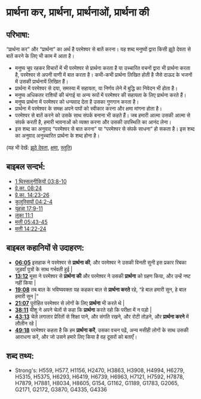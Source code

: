 # प्रार्थना कर, प्रार्थना, प्रार्थनाओं, प्रार्थना की #

## परिभाषा: ##

“प्रार्थना कर” और “प्रार्थना” का अर्थ है परमेश्वर से बातें करना। यह शब्द मनुष्यों द्वारा किसी झूठे देवता से बातें करने के लिए भी काम में आता है।

* मनुष्य चुप रहकर विचारों में भी परमेश्वर से प्रार्थना करता है या उच्चारित वचनों द्वारा भी प्रार्थना करता है, परमेश्वर से अपनी वाणी में बात करता है। कभी-कभी प्रार्थना लिखित होती है जैसे दाऊद के भजनों में उसकी प्रार्थनायें लिखित हैं।
* प्रार्थना में परमेश्वर से दया, समस्या में सहायता, या निर्णय लेने में बुद्धि का निवेदन भी होता है।
* मनुष्य अधिकतर राशियों की चंगाई या अन्य रूपों में परमेश्वर की सहायता के लिए प्रार्थना करते हैं। 
* मनुष्य प्रार्थना में परमेश्वर को धन्यवाद देता है उसका गुणगान करता है।
* प्रार्थना में परमेश्वर के समक्ष अपने पापों को स्वीकार करना और क्षमा मांगना होता है।
* परमेश्वर से बातें करने को उसके साथ संपर्क बनाना भी कहते हैं। जब हमारी आत्मा उसकी आत्मा से संपर्क करती है, हमारी भावनाओं को व्यक्त करना और उसकी उपस्थिति का आनंद लेना।
* इस शब्द का अनुवाद “परमेश्वर से बात करना” या “परमेश्वर से संपर्क साधना” हो सकता है। इस शब्द का अनुवाद अनुच्चारित प्रार्थना के शब्द होना है।

(यह भी देखें: [झूठे देवता](../kt/falsegod.md), [क्षमा](../kt/forgive.md), [स्तुति](../other/praise.md))

## बाइबल सन्दर्भ: ##

* [1 थिस्सलुनीकियों 03:8-10](rc://en/tn/help/1th/03/08)
* [प्रे.का. 08:24](rc://en/tn/help/act/08/24)
* [प्रे.का. 14:23-26](rc://en/tn/help/act/14/23)
* [कुलुस्सियों 04:2-4](rc://en/tn/help/col/04/02)
* [यूहन्ना 17:9-11](rc://en/tn/help/jhn/17/09)
* [लूका 11:1](rc://en/tn/help/luk/11/01)
* [मत्ती 05:43-45](rc://en/tn/help/mat/05/43)
* [मत्ती 14:22-24](rc://en/tn/help/mat/14/22)

## बाइबल कहानियों से उदाहरण: ##

* __[06:05](rc://en/tn/help/obs/06/05)__  इसहाक ने परमेश्वर से __प्रार्थना की__, और परमेश्वर ने उसकी विनती सुनी इस प्रकार रिबका जुड़वाँ पुत्रों के साथ गर्भवती हुई |
* __[13:12](rc://en/tn/help/obs/13/12)__  मूसा ने परमेश्वर से __प्रार्थना की__ और परमेश्वर ने उसकी __प्रार्थना__ को ग्रहण किया, और उन्हें नष्ट नहीं किया |
* __[19:08](rc://en/tn/help/obs/19/08)__  तब बाल के भविष्यवक्ता यह कहकर बाल से __प्रार्थना करते__ रहे, “हे बाल हमारी सुन, हे बाल हमारी सुन |” 
* __[21:07](rc://en/tn/help/obs/21/07)__  पुरोहित परमेश्वर से लोगों के लिए __प्रार्थना__ भी करते थे |
* __[38:11](rc://en/tn/help/obs/38/11)__ यीशु ने अपने चेलों से कहा कि __प्रार्थना__ करते रहो कि परीक्षा में न पड़ो |    
* __[43:13](rc://en/tn/help/obs/43/13)__ चेले लगातार प्रेरितों से शिक्षा पाने, और संगति रखने, और रोटी तोड़ने, और __प्रार्थना करने__ में लौलीन रहे |
* __[49:18](rc://en/tn/help/obs/49/18)__ परमेश्वर कहता है कि हम __प्रार्थना करें__, उसका वचन पढ़ें, अन्य मसीही लोगों के साथ उसकी आराधना करें, और जो उसने हमारे लिए किया है वह दूसरों को बताएँ।


## शब्द तथ्य: ##

* Strong's: H559, H577, H1156, H2470, H3863, H3908, H4994, H6279, H5315, H5375, H6293, H6419, H6739, H6963, H7121, H7592, H7878, H7879, H7881, H8034, H8605, G154, G1162, G1189, G1783, G2065, G2171, G2172, G3870, G4335, G4336
